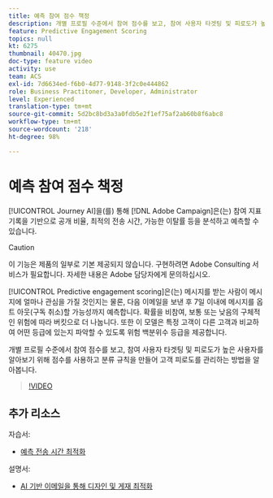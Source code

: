 ```yaml
---
title: 예측 참여 점수 책정
description: 개별 프로필 수준에서 참여 점수를 보고, 참여 사용자 타겟팅 및 피로도가 높은 사용자를 알아보기 위해 점수를 사용하고 분류 규칙을 만들어 고객 피로도를 관리하는 방법을 알아봅니다.
feature: Predictive Engagement Scoring
topics: null
kt: 6275
thumbnail: 40470.jpg
doc-type: feature video
activity: use
team: ACS
exl-id: 7d6634ed-f6b0-4d77-9148-3f2c0e444862
role: Business Practitoner, Developer, Administrator
level: Experienced
translation-type: tm+mt
source-git-commit: 5d2bc8bd3a3a0fdb5e2f1ef75af2ab60b8f6abc8
workflow-type: tm+mt
source-wordcount: '218'
ht-degree: 98%

---
```


# 예측 참여 점수 책정

[!UICONTROL Journey AI]을(를) 통해 [!DNL Adobe Campaign]은(는) 참여 지표 기록을 기반으로 공개 비율, 최적의 전송 시간, 가능한 이탈률 등을 분석하고 예측할 수 있습니다.

>[!CAUTION]
>이 기능은 제품의 일부로 기본 제공되지 않습니다. 구현하려면 Adobe Consulting 서비스가 필요합니다. 자세한 내용은 Adobe 담당자에게 문의하십시오.

[!UICONTROL Predictive engagement scoring]은(는) 메시지를 받는 사람이 메시지에 얼마나 관심을 가질 것인지는 물론, 다음 이메일을 보낸 후 7일 이내에 메시지를 옵트 아웃(구독 취소)할 가능성까지 예측합니다. 확률을 비참여, 보통 또는 낮음의 구체적인 위험에 따라 버킷으로 더 나눕니다. 또한 이 모델은 특정 고객이 다른 고객과 비교하여 어떤 등급에 있는지 파악할 수 있도록 위험 백분위수 등급을 제공합니다.

개별 프로필 수준에서 참여 점수를 보고, 참여 사용자 타겟팅 및 피로도가 높은 사용자를 알아보기 위해 점수를 사용하고 분류 규칙을 만들어 고객 피로도를 관리하는 방법을 알아봅니다.

>[!VIDEO](https://video.tv.adobe.com/v/40470?quality=12)

## 추가 리소스

자습서:

* [예측 전송 시간 최적화](predictive-send-time-optimization.md)

설명서:

* [AI 기반 이메일을 통해 디자인 및 게재 최적화](https://docs.adobe.com/help/ko-KR/campaign-standard/using/testing-and-sending/preparing-and-testing-messages/predictive.html)
